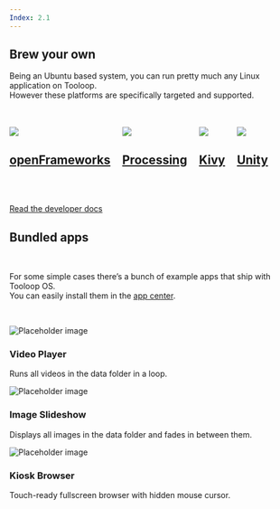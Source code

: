 ```yaml
---
Index: 2.1
---
```


<section class="section hero">
    <div class="hero-body">
        <div class="container has-text-centered">
            <h1 class="title">Brew your own</h1>
            <div class="container content">
                <p>Being an Ubuntu based system, you can run pretty much any Linux application on Tooloop.<br>
                However these platforms are specifically targeted and supported.</p>
                <div class="columns is-centered" style="margin: 3rem 0;">
                    <a class="column" href="http://openframeworks.cc/">
                        <figure class="image is-64x64" style="margin: auto;">
                            <img src="%base_url%/assets/logo-openframeworks.svg">
                        </figure>
                        <h2 class="title is-size-5 is-marginless">openFrameworks</h2>
                    </a>
                    <a class="column" href="https://processing.org/">
                        <figure class="image is-64x64" style="margin: auto;">
                            <img src="%base_url%/assets/logo-processing.png">
                        </figure>
                        <h2 class="title is-size-5 is-marginless">Processing</h2>
                    </a>
                    <a class="column" href="https://kivy.org/">
                        <figure class="image is-64x64" style="margin: auto;">
                            <img src="%base_url%/assets/logo-kivy.png">
                        </figure>
                        <h2 class="title is-size-5 is-marginless">Kivy</h2>
                    </a>
                    <a class="column" href="https://unity.com/">
                        <figure class="image is-64x64" style="margin: auto;">
                            <img src="%base_url%/assets/logo-unity.svg">
                        </figure>
                        <h2 class="title is-size-5 is-marginless">Unity</h2>
                    </a>
                </div>
                <p><a href="Documentation/App%20Development/General" class="button is-primary"><span class="icon"><i class="fa fa-book"></i></span><span>Read the developer docs</span></a></p>
            </div>
        </div>
    </div>
</section>

<section class="section hero is-light is-bold">
    <div class="hero-body">
        <div class="container">
            <h1 class="title">Bundled apps</h1>
        </div>
        <div class="container content">
            <p>&nbsp;</p>
            <p>For some simple cases there’s a bunch of example apps that ship with Tooloop OS.<br>You can easily install them in the <a href="Manual/Management/App Center" class="has-text-link">app center</a>.</p>
            <p>&nbsp;</p>
        </div>
        <div class="container content">
            <div class="tile is-ancestor">
                <div class="tile is-parent">
                    <div class="tile is-child card">
                        <div class="card-image">
                            <img src="%base_url%/assets/app-simple-video-player.jpg" alt="Placeholder image">
                        </div>
                        <div class="card-content content">
                            <h3>Video Player</h3>
                            <p>Runs all videos in the data folder in a loop.</p>
                        </div>
                    </div>
                </div>
                <div class="tile is-parent">
                    <div class="tile is-child card">
                        <div class="card-image">
                            <img src="%base_url%/assets/app-image-slideshow.jpg" alt="Placeholder image">
                        </div>
                        <div class="card-content content">
                            <h3>Image Slideshow</h3>
                            <p>Displays all images in the data folder and fades in between them.</p>
                        </div>
                    </div>
                </div>
                <div class="tile is-parent">
                    <div class="tile is-child card">
                        <div class="card-image">
                            <img src="%base_url%/assets/app-simple-kiosk-browser.jpg" alt="Placeholder image">
                        </div>
                        <div class="card-content content">
                            <h3>Kiosk Browser</h3>
                            <p>Touch-ready fullscreen browser with hidden mouse cursor.</p>
                        </div>
                    </div>
                </div>
            </div>
        </div>
    </section>